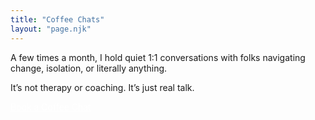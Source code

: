 ```yaml
---
title: "Coffee Chats"
layout: "page.njk"
---
```


A few times a month, I hold quiet 1:1 conversations with folks navigating change, isolation, or literally anything.

It’s not therapy or coaching. It’s just real talk.

<a href="{{ site.coffeeChatUrl }}" class="url-button" style="background-color: var(--color-primary); color: white;">Book a Coffee Chat</a>
